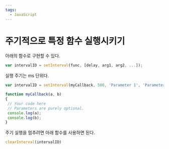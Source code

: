 ```yaml
---
tags:
  - JavaScript
---
```

# 주기적으로 특정 함수 실행시키기

아래의 함수로 구현할 수 있다.

```jsx
var intervalID = setInterval(func, [delay, arg1, arg2, ...]);
```

실행 주기는 ms 단위다.

```jsx
var intervalID = setInterval(myCallback, 500, 'Parameter 1', 'Parameter 2');

function myCallback(a, b)
{
 // Your code here
 // Parameters are purely optional.
 console.log(a);
 console.log(b);
}
```

주기 실행을 멈추려면 아래 함수를 사용하면 된다.

```jsx
clearInterval(intervalID)
```